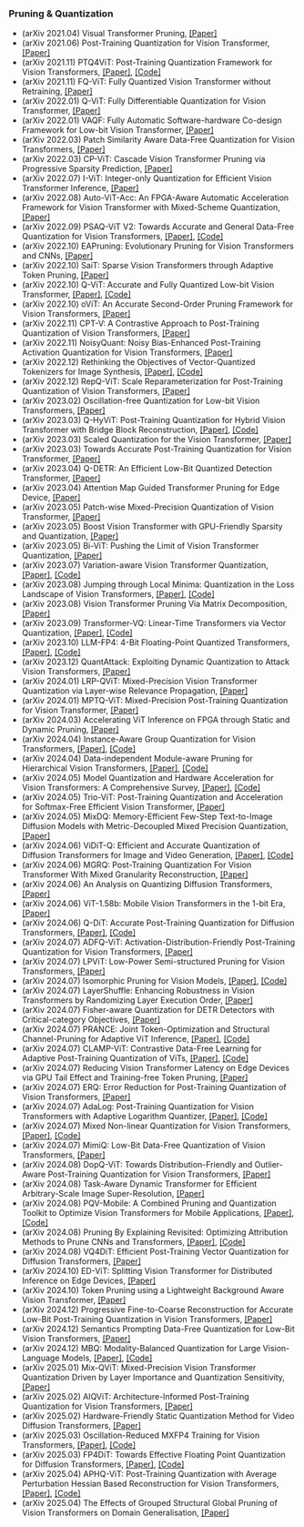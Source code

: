 
### Pruning & Quantization
- (arXiv 2021.04) Visual Transformer Pruning, [[Paper]](https://arxiv.org/pdf/2104.08500.pdf)
- (arXiv 2021.06) Post-Training Quantization for Vision Transformer, [[Paper]](https://arxiv.org/pdf/2106.14156.pdf)
- (arXiv 2021.11) PTQ4ViT: Post-Training Quantization Framework for Vision Transformers, [[Paper]](https://arxiv.org/pdf/2111.12293.pdf), [[Code]](https://github.com/hahnyuan/PTQ4ViT)
- (arXiv 2021.11) FQ-ViT: Fully Quantized Vision Transformer without Retraining, [[Paper]](https://arxiv.org/pdf/2111.15127.pdf)
- (arXiv 2022.01) Q-ViT: Fully Differentiable Quantization for Vision Transformer, [[Paper]](https://arxiv.org/pdf/2201.07703.pdf)
- (arXiv 2022.01) VAQF: Fully Automatic Software-hardware Co-design Framework for Low-bit Vision Transformer, [[Paper]](https://arxiv.org/pdf/2201.06618.pdf)
- (arXiv 2022.03) Patch Similarity Aware Data-Free Quantization for Vision Transformers, [[Paper]](https://arxiv.org/pdf/2203.02250.pdf)
- (arXiv 2022.03) CP-ViT: Cascade Vision Transformer Pruning via Progressive Sparsity Prediction, [[Paper]](https://arxiv.org/pdf/2203.04570.pdf)
- (arXiv 2022.07) I-ViT: Integer-only Quantization for Efficient Vision Transformer Inference, [[Paper]](https://arxiv.org/pdf/2207.01405.pdf)
- (arXiv 2022.08) Auto-ViT-Acc: An FPGA-Aware Automatic Acceleration Framework for Vision Transformer with Mixed-Scheme Quantization, [[Paper]](https://arxiv.org/pdf/2208.05163.pdf)
- (arXiv 2022.09) PSAQ-ViT V2: Towards Accurate and General Data-Free Quantization for Vision Transformers, [[Paper]](https://arxiv.org/pdf/2209.05687.pdf), [[Code]](https://github.com/zkkli/PSAQ-ViT)
- (arXiv 2022.10) EAPruning: Evolutionary Pruning for Vision Transformers and CNNs, [[Paper]](https://arxiv.org/pdf/2210.00181.pdf)
- (arXiv 2022.10) SaiT: Sparse Vision Transformers through Adaptive Token Pruning, [[Paper]](https://arxiv.org/pdf/2210.05832.pdf)
- (arXiv 2022.10) Q-ViT: Accurate and Fully Quantized Low-bit Vision Transformer, [[Paper]](https://arxiv.org/pdf/2210.06707.pdf), [[Code]](https://github.com/YanjingLi0202/Q-ViT)
- (arXiv 2022.10) oViT: An Accurate Second-Order Pruning Framework for Vision Transformers, [[Paper]](https://arxiv.org/pdf/2210.09223.pdf)
- (arXiv 2022.11) CPT-V: A Contrastive Approach to Post-Training Quantization of Vision Transformers, [[Paper]](https://arxiv.org/pdf/2211.09643.pdf)
- (arXiv 2022.11) NoisyQuant: Noisy Bias-Enhanced Post-Training Activation Quantization for Vision Transformers, [[Paper]](https://arxiv.org/pdf/2211.16056.pdf)
- (arXiv 2022.12) Rethinking the Objectives of Vector-Quantized Tokenizers for Image Synthesis, [[Paper]](https://arxiv.org/pdf/2212.03185.pdf), [[Code]](https://github.com/TencentARC/BasicVQ-GEN)
- (arXiv 2022.12) RepQ-ViT: Scale Reparameterization for Post-Training Quantization of Vision Transformers, [[Paper]](https://arxiv.org/pdf/2212.08254.pdf)
- (arXiv 2023.02) Oscillation-free Quantization for Low-bit Vision Transformers, [[Paper]](https://arxiv.org/pdf/2302.02210.pdf)
- (arXiv 2023.03) Q-HyViT: Post-Training Quantization for Hybrid Vision Transformer with Bridge Block Reconstruction, [[Paper]](https://arxiv.org/pdf/2303.12557.pdf), [[Code]](https://github.com/Q-HyViT)
- (arXiv 2023.03) Scaled Quantization for the Vision Transformer, [[Paper]](https://arxiv.org/pdf/2303.13601.pdf)
- (arXiv 2023.03) Towards Accurate Post-Training Quantization for Vision Transformer, [[Paper]](https://arxiv.org/pdf/2303.14341.pdf)
- (arXiv 2023.04) Q-DETR: An Efficient Low-Bit Quantized Detection Transformer, [[Paper]](https://arxiv.org/pdf/2304.00253.pdf)
- (arXiv 2023.04) Attention Map Guided Transformer Pruning for Edge Device, [[Paper]](https://arxiv.org/pdf/2304.01452.pdf)
- (arXiv 2023.05) Patch-wise Mixed-Precision Quantization of Vision Transformer, [[Paper]](https://arxiv.org/pdf/2305.06559.pdf)
- (arXiv 2023.05) Boost Vision Transformer with GPU-Friendly Sparsity and Quantization, [[Paper]](https://arxiv.org/pdf/2305.10727.pdf)
- (arXiv 2023.05) Bi-ViT: Pushing the Limit of Vision Transformer Quantization, [[Paper]](https://arxiv.org/pdf/2305.12354.pdf)
- (arXiv 2023.07) Variation-aware Vision Transformer Quantization, [[Paper]](https://arxiv.org/pdf/2307.00331.pdf), [[Code]](https://github.com/HuangOwen/VVTQ)
- (arXiv 2023.08) Jumping through Local Minima: Quantization in the Loss Landscape of Vision Transformers,  [[Paper]](https://arxiv.org/pdf/2308.10814.pdf), [[Code]](https://github.com/enyac-group/evol-q)
- (arXiv 2023.08) Vision Transformer Pruning Via Matrix Decomposition,  [[Paper]](https://arxiv.org/pdf/2308.10839.pdf)
- (arXiv 2023.09) Transformer-VQ: Linear-Time Transformers via Vector Quantization,  [[Paper]](https://arxiv.org/pdf/2309.16354.pdf), [[Code]](https://github.com/transformer-vq/transformer_vq)
- (arXiv 2023.10) LLM-FP4: 4-Bit Floating-Point Quantized Transformers, [[Paper]](https://arxiv.org/pdf/2310.16836.pdf), [[Code]](https://github.com/nbasyl/LLM-FP4)
- (arXiv 2023.12) QuantAttack: Exploiting Dynamic Quantization to Attack Vision Transformers, [[Paper]](https://arxiv.org/pdf/2312.02220.pdf)
- (arXiv 2024.01) LRP-QViT: Mixed-Precision Vision Transformer Quantization via Layer-wise Relevance Propagation, [[Paper]](https://arxiv.org/pdf/2401.11243.pdf)
- (arXiv 2024.01) MPTQ-ViT: Mixed-Precision Post-Training Quantization for Vision Transformer, [[Paper]](https://arxiv.org/pdf/2401.14895.pdf)
- (arXiv 2024.03) Accelerating ViT Inference on FPGA through Static and Dynamic Pruning, [[Paper]](https://arxiv.org/pdf/2403.14047.pdf)
- (arXiv 2024.04) Instance-Aware Group Quantization for Vision Transformers, [[Paper]](https://arxiv.org/pdf/2404.00928.pdf), [[Code]](https://cvlab.yonsei.ac.kr/projects/IGQ-ViT/)
- (arXiv 2024.04) Data-independent Module-aware Pruning for Hierarchical Vision Transformers, [[Paper]](https://arxiv.org/pdf/2404.13648.pdf), [[Code]](https://github.com/he-y/Data-independent-Module-Aware-Pruning)
- (arXiv 2024.05) Model Quantization and Hardware Acceleration for Vision Transformers: A Comprehensive Survey, [[Paper]](https://arxiv.org/pdf/2405.00314.pdf), [[Code]](https://github.com/DD-DuDa/awesome-vit-quantization-acceleration)
- (arXiv 2024.05) Trio-ViT: Post-Training Quantization and Acceleration for Softmax-Free Efficient Vision Transformer, [[Paper]](https://arxiv.org/pdf/2405.03882.pdf)
- (arXiv 2024.05) MixDQ: Memory-Efficient Few-Step Text-to-Image Diffusion Models with Metric-Decoupled Mixed Precision Quantization, [[Paper]](https://arxiv.org/pdf/2405.17873.pdf)
- (arXiv 2024.06) ViDiT-Q: Efficient and Accurate Quantization of Diffusion Transformers for Image and Video Generation, [[Paper]](https://arxiv.org/pdf/2406.02540.pdf), [[Code]](https://github.com/A-suozhang/ViDiT-Q)
- (arXiv 2024.06) MGRQ: Post-Training Quantization For Vision Transformer With Mixed Granularity Reconstruction, [[Paper]](https://arxiv.org/pdf/2406.09229.pdf)
- (arXiv 2024.06) An Analysis on Quantizing Diffusion Transformers, [[Paper]](https://arxiv.org/pdf/2406.11100.pdf)
- (arXiv 2024.06) ViT-1.58b: Mobile Vision Transformers in the 1-bit Era, [[Paper]](https://arxiv.org/pdf/2406.18051)
- (arXiv 2024.06) Q-DiT: Accurate Post-Training Quantization for Diffusion Transformers, [[Paper]](https://arxiv.org/pdf/2406.17343), [[Code]](https://github.com/Juanerx/Q-DiT)
- (arXiv 2024.07) ADFQ-ViT: Activation-Distribution-Friendly Post-Training Quantization for Vision Transformers, [[Paper]](https://arxiv.org/pdf/2407.02763)
- (arXiv 2024.07) LPViT: Low-Power Semi-structured Pruning for Vision Transformers, [[Paper]](https://arxiv.org/pdf/2407.02068)
- (arXiv 2024.07) Isomorphic Pruning for Vision Models, [[Paper]](https://arxiv.org/pdf/2407.04616), [[Code]](https://github.com/VainF/Isomorphic-Pruning)
- (arXiv 2024.07) LayerShuffle: Enhancing Robustness in Vision Transformers by Randomizing Layer Execution Order, [[Paper]](https://arxiv.org/pdf/2407.04513)
- (arXiv 2024.07) Fisher-aware Quantization for DETR Detectors with Critical-category Objectives, [[Paper]](https://arxiv.org/pdf/2407.03442)
- (arXiv 2024.07) PRANCE: Joint Token-Optimization and Structural Channel-Pruning for Adaptive ViT Inference, [[Paper]](https://arxiv.org/pdf/2407.05010), [[Code]](https://github.com/ChildTang/PRANCE)
- (arXiv 2024.07) CLAMP-ViT: Contrastive Data-Free Learning for Adaptive Post-Training Quantization of ViTs, [[Paper]](https://arxiv.org/pdf/2407.05266), [[Code]](https://github.com/georgia-tech-synergy-lab/CLAMP-ViT.git)
- (arXiv 2024.07) Reducing Vision Transformer Latency on Edge Devices via GPU Tail Effect and Training-free Token Pruning, [[Paper]](https://arxiv.org/pdf/2407.05941)
- (arXiv 2024.07) ERQ: Error Reduction for Post-Training Quantization of Vision Transformers, [[Paper]](https://arxiv.org/pdf/2407.06794)
- (arXiv 2024.07) AdaLog: Post-Training Quantization for Vision Transformers with Adaptive Logarithm Quantizer, [[Paper]](https://arxiv.org/pdf/2407.12951), [[Code]](https://github.com/GoatWu/AdaLog)
- (arXiv 2024.07) Mixed Non-linear Quantization for Vision Transformers, [[Paper]](https://arxiv.org/pdf/2407.18437), [[Code]](https://gitlab.com/ones-ai/mixed-non-linear-quantization)
- (arXiv 2024.07) MimiQ: Low-Bit Data-Free Quantization of Vision Transformers, [[Paper]](https://arxiv.org/pdf/2407.20021)
- (arXiv 2024.08) DopQ-ViT: Towards Distribution-Friendly and Outlier-Aware Post-Training Quantization for Vision Transformers, [[Paper]](https://arxiv.org/pdf/2408.03291)
- (arXiv 2024.08) Task-Aware Dynamic Transformer for Efficient Arbitrary-Scale Image Super-Resolution, [[Paper]](https://arxiv.org/pdf/2408.08736)
- (arXiv 2024.08) PQV-Mobile: A Combined Pruning and Quantization Toolkit to Optimize Vision Transformers for Mobile Applications, [[Paper]](https://arxiv.org/pdf/2408.08437), [[Code]](https://github.com/kshitij11/PQV-Mobile)
- (arXiv 2024.08) Pruning By Explaining Revisited: Optimizing Attribution Methods to Prune CNNs and Transformers, [[Paper]](https://arxiv.org/pdf/2408.12568), [[Code]](https://github.com/erfanhatefi/Pruning-by-eXplaining-in-PyTorch)
- (arXiv 2024.08) VQ4DiT: Efficient Post-Training Vector Quantization for Diffusion Transformers, [[Paper]](https://arxiv.org/pdf/2408.17131)
- (arXiv 2024.10) ED-ViT: Splitting Vision Transformer for Distributed Inference on Edge Devices, [[Paper]](https://arxiv.org/pdf/2410.11650)
- (arXiv 2024.10) Token Pruning using a Lightweight Background Aware Vision Transformer, [[Paper]](https://arxiv.org/pdf/2410.09324)
- (arXiv 2024.12) Progressive Fine-to-Coarse Reconstruction for Accurate Low-Bit Post-Training Quantization in Vision Transformers, [[Paper]](https://arxiv.org/pdf/2412.14633)
- (arXiv 2024.12) Semantics Prompting Data-Free Quantization for Low-Bit Vision Transformers, [[Paper]](https://arxiv.org/pdf/2412.16553)
- (arXiv 2024.12) MBQ: Modality-Balanced Quantization for Large Vision-Language Models, [[Paper]](https://arxiv.org/pdf/2412.19509), [[Code]](https://github.com/thu-nics/MBQ)
- (arXiv 2025.01) Mix-QViT: Mixed-Precision Vision Transformer Quantization Driven by Layer Importance and Quantization Sensitivity, [[Paper]](https://arxiv.org/pdf/2501.06357)
- (arXiv 2025.02) AIQViT: Architecture-Informed Post-Training Quantization for Vision Transformers, [[Paper]](https://arxiv.org/pdf/2502.04628)
- (arXiv 2025.02) Hardware-Friendly Static Quantization Method for Video Diffusion Transformers, [[Paper]](https://arxiv.org/pdf/2502.15077)
- (arXiv 2025.03) Oscillation-Reduced MXFP4 Training for Vision Transformers, [[Paper]](https://arxiv.org/pdf/2502.20853), [[Code]](https://github.com/thu-ml/TetraJet-MXFP4Training)
- (arXiv 2025.03) FP4DiT: Towards Effective Floating Point Quantization for Diffusion Transformers, [[Paper]](https://arxiv.org/pdf/2503.15465), [[Code]](https://github.com/cccrrrccc/FP4DiT)
- (arXiv 2025.04) APHQ-ViT: Post-Training Quantization with Average Perturbation Hessian Based Reconstruction for Vision Transformers, [[Paper]](https://arxiv.org/pdf/2504.02508), [[Code]](https://github.com/GoatWu/APHQ-ViT)
- (arXiv 2025.04) The Effects of Grouped Structural Global Pruning of Vision Transformers on Domain Generalisation, [[Paper]](https://arxiv.org/pdf/2504.04196)
